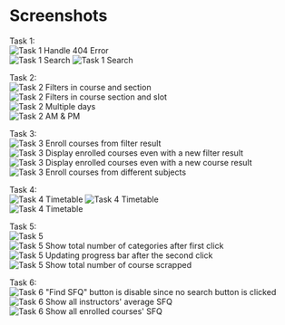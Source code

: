 # Screenshots

Task 1:  
![Task 1 Handle 404 Error](/Activity2/Screenshots/Task1-1.png)  
![Task 1 Search](/Activity2/Screenshots/Task1-2.png)
![Task 1 Search](/Activity2/Screenshots/Task1-3.png)       
    
Task 2:  
![Task 2 Filters in course and section](/Activity2/Screenshots/Task2-1.png)  
![Task 2 Filters in course section and slot](/Activity2/Screenshots/Task2-2.png)  
![Task 2 Multiple days](/Activity2/Screenshots/Task2-3.png)  
![Task 2 AM & PM](/Activity2/Screenshots/Task2-4.png)  
  
Task 3:  
![Task 3 Enroll courses from filter result](/Activity2/Screenshots/Task3-1.png)  
![Task 3 Display enrolled courses even with a new filter result](/Activity2/Screenshots/Task3-2.png)  
![Task 3 Display enrolled courses even with a new course result](/Activity2/Screenshots/Task3-3.png)  
![Task 3 Enroll courses from different subjects](/Activity2/Screenshots/Task3-4.png)  
  
Task 4:  
![Task 4 Timetable](/Activity2/Screenshots/Task4-1.png)
![Task 4 Timetable](/Activity2/Screenshots/Task4-2.png)  
![Task 4 Timetable](/Activity2/Screenshots/Task4-3.png)    
  
Task 5:  
![Task 5](/Activity2/Screenshots/Task5-1.png)  
![Task 5 Show total number of categories after first click](/Activity2/Screenshots/Task5-2.png)  
![Task 5 Updating progress bar after the second click](/Activity2/Screenshots/Task5-3.png)  
![Task 5 Show total number of course scrapped](/Activity2/Screenshots/Task5-4.png)


Task 6:  
![Task 6 "Find SFQ" button is disable since no search button is clicked](/Activity2/Screenshots/Task6-1.png)  
![Task 6 Show all instructors' average SFQ](/Activity2/Screenshots/Task6-2.png)  
![Task 6 Show all enrolled courses' SFQ](/Activity2/Screenshots/Task6-3.png)  
